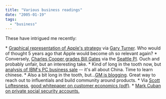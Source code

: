 ```yaml
---
title: "Various business readings"
date: "2005-01-19"
tags: 
  - "business"
---
```


These have intrigued me recently:

\* [Graphical representation of Apple's strategy](http://www.nixlog.com/apple/) via [Gary Turner](http://weblog.garyturner.net/archives/001648.html). Who would of thought 5 years ago that Apple would become oh so relevant again? \* Conversely, [Charles Cooper grades Bill Gates](http://news.com.com/Gates+and+the+code-jockey+elite/2010-1014_3-5535752.html?tag=nefd.ac) via the [Seattle PI](http://blog.seattlepi.nwsource.com/microsoft/archives/004148.html?wbfrom=rss). Ouch and probably unfair, but an interesting take. \* Kind of long in the tooth now, but [analysis of IBM's PC business sale](http://channels.lockergnome.com/news/archives/20041211_if_you_want_to_understand_ibm_selling_its_pc_division_just_look_east.phtml) -- it's all about China. Time to learn chinese. \* Also a bit long in the tooth, but...[GM is blogging](http://www.decafbad.com/blog/2005/01/09/general_motors_is_blogging). Great way to reach out to influentials and build community around products. \* Via [Scott Loftesness](http://www.sjl.us/main/2004/12/the_economics_o.html), [good whitepaper on customer economics (pdf)](http://www.leggmason.com/funds/ourfunds/whats_new/The_Economics_of_Customer_Businesses_12_09.pdf). \* [Mark Cuban on private social security accounts.](http://www.blogmaverick.com/entry/1234000127024034/)
